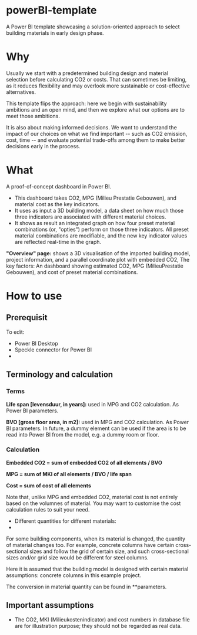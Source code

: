# powerBI-template
A Power BI template showcasing a solution-oriented approach to select building materials in early design phase.

# Why

Usually we start with a predetermined building design and material selection before calculating CO2 or costs. That can sometimes be limiting, as it reduces flexibility and may overlook more sustainable or cost-effective alternatives.

This template flips the approach: here we begin with sustainability ambitions and an open mind, and then we explore what our options are to meet those ambitions.

It is also about making informed decisions. We want to understand the impact of our choices on what we find important -- such as CO2 emission, cost, time -- and evaluate potential trade-offs among them to make better decisions early in the process.

# What

A proof-of-concept dashboard in Power BI. 

- This dashboard takes CO2, MPG (Milieu Prestatie Gebouwen), and material cost as the key indicators.
- It uses as input a 3D building model, a data sheet on how much those three indicators are associated with different material choices.
- It shows as result an integrated graph on how four preset material combinations (or, "opties") perform on those three indicators. All preset material combinations are modifiable, and the new key indicator values are reflected real-time in the graph.


**"Overview" page:** shows a 3D visualisation of the imported building model, project information, and a parallel coordinate plot with embedded CO2, 
The key factors:
An dashboard showing estimated CO2, MPG (MilieuPrestatie Gebouwen), and cost of preset material combinations.



# How to use

## Prerequisit

To edit:

- Power BI Desktop
- Speckle connector for Power BI
- 

## Terminology and calculation

### Terms

**Life span [levensduur, in years]:** used in MPG and CO2 calculation. As Power BI parameters.

**BVO [gross floor area, in m2]:** used in MPG and CO2 calculation. As Power BI parameters. In future, a dummy element can be used if the area is to be read into Power BI from the model, e.g. a dummy room or floor.

### Calculation
**Embedded CO2 = sum of embedded CO2 of all elements / BVO**

**MPG = sum of MKI of all elements / BVO / life span**

**Cost = sum of cost of all elements**

Note that, unlike MPG and embedded CO2, material cost is not entirely based on the volumnes of material. You may want to customise the cost calculation rules to suit your need.

- Different quantities for different materials:
- 
For some building components, when its material is changed, the quantity of material changes too. For example, concrete columns have certain cross-sectional sizes and follow the grid of certain size, and such cross-sectional sizes and/or grid size would be different for steel columns.

Here it is assumed that the building model is designed with certain material assumptions: concrete columns in this example project.

The conversion in material quantity can be found in **parameters.

## Important assumptions

- The CO2, MKI (Milieukostenindicator) and cost numbers in database file are for illustration purpose; they should not be regarded as real data.

